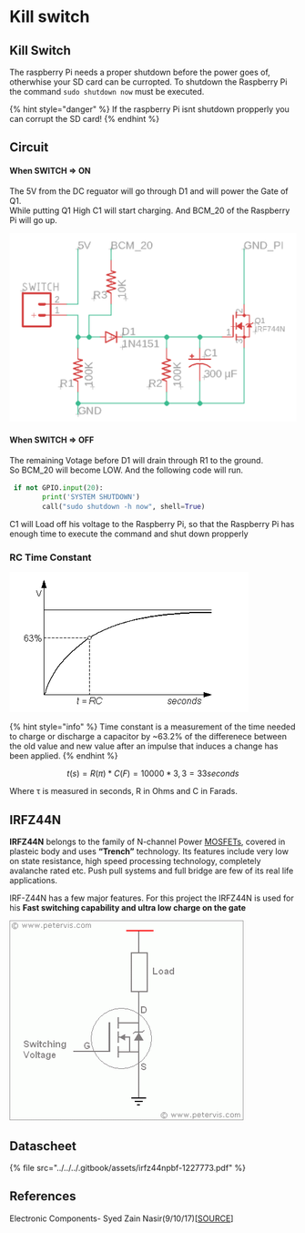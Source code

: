 # Kill switch

## Kill Switch

The raspberry Pi needs a proper shutdown before the power goes of, otherwhise your SD card can be curropted. To shutdown the Raspberry Pi the command `sudo shutdown now` must be executed.

{% hint style="danger" %}
If the raspberry Pi isnt shutdown propperly you can corrupt the SD card!
{% endhint %}

## Circuit

#### When SWITCH =&gt; ON

The 5V from the DC reguator will go through D1 and will power the Gate of Q1.  
While putting Q1 High C1 will start charging. And BCM\_20 of the Raspberry Pi will go up.

![](../../../.gitbook/assets/screenshot-2019-05-30-at-20.33.13.png)

#### When SWITCH =&gt; OFF 

The remaining Votage before D1 will drain through R1 to the ground.   
So BCM\_20 will become LOW. And the following code will run.

```python
 if not GPIO.input(20):
        print('SYSTEM SHUTDOWN')
        call("sudo shutdown -h now", shell=True)
```

C1 will Load off his voltage to the Raspberry Pi, so that the Raspberry Pi has enough time to execute the command and shut down propperly 

### RC Time Constant 

![](../../../.gitbook/assets/rc1.gif)

{% hint style="info" %}
Time constant is a measurement of the time needed to charge or discharge a capacitor by ~63.2% of the differenece between the old value and new value after an impulse that induces a change has been applied.
{% endhint %}

$$
t(s) = R(π) * C(F) = 10 000* 3,3 =  33 seconds
$$

Where τ is measured in seconds, R in Ohms and C in Farads.

## IRFZ44N

**IRFZ44N** belongs to the family of  N-channel Power [MOSFETs](https://www.theengineeringprojects.com/2018/02/introduction-to-mosfet.html), covered in plasteic body and uses **“Trench”** technology. Its features include very low on state resistance, high speed processing technology, completely avalanche rated etc. Push pull systems and full bridge are few of its real life applications.

IRF-Z44N has a few major features. For this project the IRFZ44N is used for his **Fast switching capability and ultra low charge on the gate**

![](../../../.gitbook/assets/irfz44n_circuit.gif)

## Datascheet

{% file src="../../../.gitbook/assets/irfz44npbf-1227773.pdf" %}

## References

Electronic Components- Syed Zain Nasir\(9/10/17\)\[[SOURCE](https://www.theengineeringprojects.com/2017/09/introduction-to-irfz44n.html)\]

